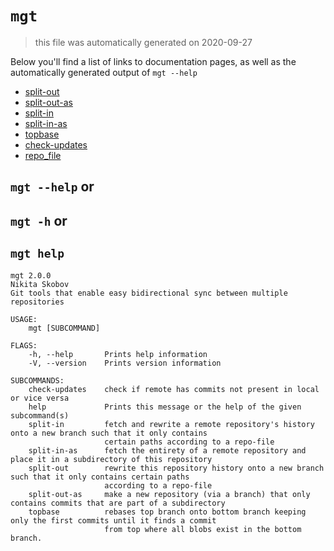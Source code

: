# `mgt`

> this file was automatically generated on 2020-09-27

Below you'll find a list of links to documentation pages, as well as the
automatically generated output of `mgt --help`


* [split-out](./split-out.md)
* [split-out-as](./split-out-as.md)
* [split-in](./split-in.md)
* [split-in-as](./split-in-as.md)
* [topbase](./topbase.md)
* [check-updates](./check-updates.md)
* [repo_file](./repo_file.md)

## `mgt --help` or
## `mgt -h` or
## `mgt help`

```
mgt 2.0.0
Nikita Skobov
Git tools that enable easy bidirectional sync between multiple repositories

USAGE:
    mgt [SUBCOMMAND]

FLAGS:
    -h, --help       Prints help information
    -V, --version    Prints version information

SUBCOMMANDS:
    check-updates    check if remote has commits not present in local or vice versa
    help             Prints this message or the help of the given subcommand(s)
    split-in         fetch and rewrite a remote repository's history onto a new branch such that it only contains
                     certain paths according to a repo-file
    split-in-as      fetch the entirety of a remote repository and place it in a subdirectory of this repository
    split-out        rewrite this repository history onto a new branch such that it only contains certain paths
                     according to a repo-file
    split-out-as     make a new repository (via a branch) that only contains commits that are part of a subdirectory
    topbase          rebases top branch onto bottom branch keeping only the first commits until it finds a commit
                     from top where all blobs exist in the bottom branch.
```
